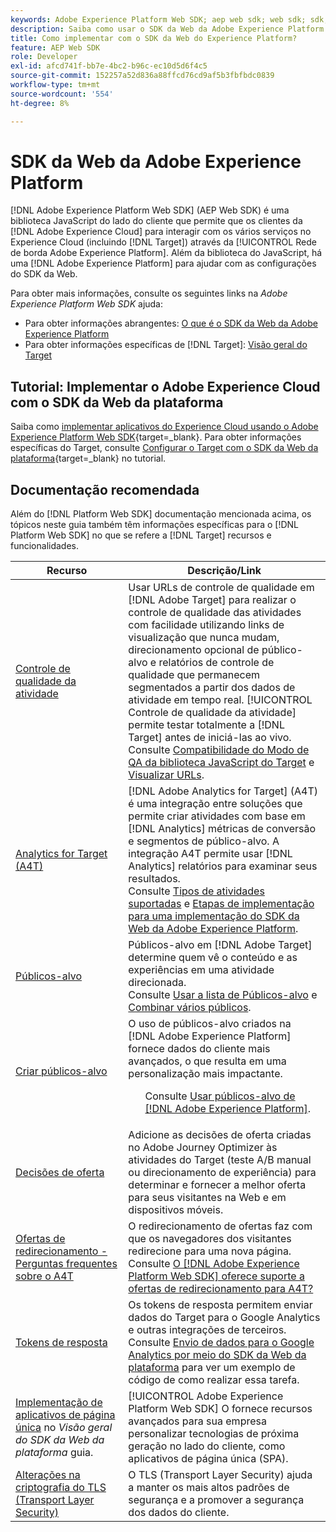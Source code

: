 ```yaml
---
keywords: Adobe Experience Platform Web SDK; aep web sdk; web sdk; sdk; adobe experience cloud; plataforma de rede de borda; adobe experience platform edge network; rede de borda; rede de borda da aep
description: Saiba como usar o SDK da Web da Adobe Experience Platform para interagir com os vários serviços na Adobe Experience Cloud por meio da AEP Edge Network.
title: Como implementar com o SDK da Web do Experience Platform?
feature: AEP Web SDK
role: Developer
exl-id: afcd741f-bb7e-4bc2-b96c-ec10d5d6f4c5
source-git-commit: 152257a52d836a88ffcd76cd9af5b3fbfbdc0839
workflow-type: tm+mt
source-wordcount: '554'
ht-degree: 8%

---
```


# SDK da Web da Adobe Experience Platform

[!DNL Adobe Experience Platform Web SDK] (AEP Web SDK) é uma biblioteca JavaScript do lado do cliente que permite que os clientes da [!DNL Adobe Experience Cloud] para interagir com os vários serviços no Experience Cloud (incluindo [!DNL Target]) através da [!UICONTROL Rede de borda Adobe Experience Platform]. Além da biblioteca do JavaScript, há uma [!DNL Adobe Experience Platform] para ajudar com as configurações do SDK da Web.

Para obter mais informações, consulte os seguintes links na *Adobe Experience Platform Web SDK* ajuda:

* Para obter informações abrangentes: [O que é o SDK da Web da Adobe Experience Platform](https://experienceleague.adobe.com/docs/experience-platform/edge/home.html)
* Para obter informações específicas de [!DNL Target]: [Visão geral do Target](https://experienceleague.adobe.com/docs/experience-platform/edge/personalization/adobe-target/target-overview.html)

## Tutorial: Implementar o Adobe Experience Cloud com o SDK da Web da plataforma

Saiba como [implementar aplicativos do Experience Cloud usando o Adobe Experience Platform Web SDK](https://experienceleague.adobe.com/docs/platform-learn/implement-web-sdk/overview.html){target=_blank}. Para obter informações específicas do Target, consulte [Configurar o Target com o SDK da Web da plataforma](https://experienceleague.adobe.com/docs/platform-learn/implement-web-sdk/applications-setup/setup-target.html){target=_blank} no tutorial.

## Documentação recomendada

Além do [!DNL Platform Web SDK] documentação mencionada acima, os tópicos neste guia também têm informações específicas para o [!DNL Platform Web SDK] no que se refere a [!DNL Target] recursos e funcionalidades.

| Recurso | Descrição/Link |
| --- | --- |
| [Controle de qualidade da atividade](/help/main/c-activities/c-activity-qa/activity-qa.md) | Usar URLs de controle de qualidade em [!DNL Adobe Target] para realizar o controle de qualidade das atividades com facilidade utilizando links de visualização que nunca mudam, direcionamento opcional de público-alvo e relatórios de controle de qualidade que permanecem segmentados a partir dos dados de atividade em tempo real. [!UICONTROL Controle de qualidade da atividade] permite testar totalmente a [!DNL Target] antes de iniciá-las ao vivo.<br>Consulte [Compatibilidade do Modo de QA da biblioteca JavaScript do Target](/help/main/c-activities/c-activity-qa/activity-qa.md#compatibility) e [Visualizar URLs](/help/main/c-activities/c-activity-qa/activity-qa.md#preview). |
| [Analytics for Target (A4T) ](/help/main/c-integrating-target-with-mac/a4t/a4t.md) | [!DNL Adobe Analytics for Target] (A4T) é uma integração entre soluções que permite criar atividades com base em [!DNL Analytics] métricas de conversão e segmentos de público-alvo. A integração A4T permite usar [!DNL Analytics] relatórios para examinar seus resultados.<br>Consulte [Tipos de atividades suportadas](/help/main/c-integrating-target-with-mac/a4t/a4t.md#section_F487896214BF4803AF78C552EF1669AA) e [Etapas de implementação para uma implementação do SDK da Web da Adobe Experience Platform](/help/main/c-integrating-target-with-mac/a4t/a4timplementation.md#platform). |
| [Públicos-alvo](/help/main/c-target/target.md) | Públicos-alvo em [!DNL Adobe Target] determine quem vê o conteúdo e as experiências em uma atividade direcionada.<br>Consulte [Usar a lista de Públicos-alvo](/help/main/c-target/c-audiences/audiences.md#use-list) e [Combinar vários públicos](/help/main/c-target/combining-multiple-audiences.md). |
| [Criar públicos-alvo](/help/main/c-target/c-audiences/audiences.md) | O uso de públicos-alvo criados na [!DNL Adobe Experience Platform] fornece dados do cliente mais avançados, o que resulta em uma personalização mais impactante.<ul>Consulte [Usar públicos-alvo de [!DNL Adobe Experience Platform]](/help/main/c-target/c-audiences/audiences.md#aep). |
| [Decisões de oferta](/help/main/c-integrating-target-with-mac/ajo/offer-decision.md) | Adicione as decisões de oferta criadas no Adobe Journey Optimizer às atividades do Target (teste A/B manual ou direcionamento de experiência) para determinar e fornecer a melhor oferta para seus visitantes na Web e em dispositivos móveis. |
| [Ofertas de redirecionamento - Perguntas frequentes sobre o A4T](/help/main/c-integrating-target-with-mac/a4t/r-a4t-faq/a4t-faq-redirect-offers.md) | O redirecionamento de ofertas faz com que os navegadores dos visitantes redirecione para uma nova página.<br>Consulte [O [!DNL Adobe Experience Platform Web SDK] oferece suporte a ofertas de redirecionamento para A4T?](/help/main/c-integrating-target-with-mac/a4t/r-a4t-faq/a4t-faq-redirect-offers.md#platform) |
| [Tokens de resposta](/help/main/administrating-target/response-tokens.md) | Os tokens de resposta permitem enviar dados do Target para o Google Analytics e outras integrações de terceiros.<br>Consulte [Envio de dados para o Google Analytics por meio do SDK da Web da plataforma](/help/main/administrating-target/response-tokens.md#platform-web-sdk) para ver um exemplo de código de como realizar essa tarefa. |
| [Implementação de aplicativos de página única](https://experienceleague.adobe.com/docs/experience-platform/edge/personalization/adobe-target/spa-implementation.html?lang=en) no *Visão geral do SDK da Web da plataforma* guia. | [!UICONTROL Adobe Experience Platform Web SDK] O fornece recursos avançados para sua empresa personalizar tecnologias de próxima geração no lado do cliente, como aplicativos de página única (SPA). |
| [Alterações na criptografia do TLS (Transport Layer Security)](/help/main/c-implementing-target/c-considerations-before-you-implement-target/tls-transport-layer-security-encryption.md) | O TLS (Transport Layer Security) ajuda a manter os mais altos padrões de segurança e a promover a segurança dos dados do cliente. |
